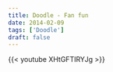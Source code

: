 ```yaml
---
title: Doodle - Fan fun
date: 2014-02-09
tags: ['Doodle']
draft: false
---
```

{{< youtube XHtGFTIRYJg >}}


